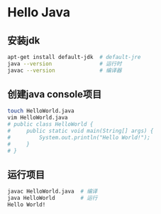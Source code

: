 # Hello Java

## 安装jdk

```bash
apt-get install default-jdk  # default-jre
java --version               # 运行时
javac --version              # 编译器
```

## 创建java console项目

```bash
touch HelloWorld.java
vim HelloWorld.java
# public class HelloWorld {
#     public static void main(String[] args) {
#         System.out.println("Hello World!");
#     }
# }
```

## 运行项目

```bash
javac HelloWorld.java  # 编译
java HelloWorld        # 运行
Hello World!
```
